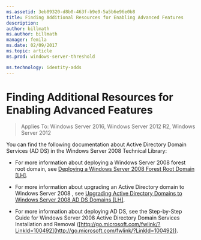 ```yaml
---
ms.assetid: 3eb89320-d8b0-463f-b9e9-5a5b6e96e0b8
title: Finding Additional Resources for Enabling Advanced Features
description:
author: billmath
ms.author: billmath
manager: femila
ms.date: 02/09/2017
ms.topic: article
ms.prod: windows-server-threshold

ms.technology: identity-adds
---
```


# Finding Additional Resources for Enabling Advanced Features

>Applies To: Windows Server 2016, Windows Server 2012 R2, Windows Server 2012

You can find the following documentation about Active Directory Domain Services (AD DS) in the  Windows Server 2008  Technical Library:  
  
-   For more information about deploying a  Windows Server 2008  forest root domain, see [Deploying a Windows Server 2008 Forest Root Domain \[LH\]](assetId:///92406e8d-dc1c-4740-a00a-2c4032896dd1).  
  
-   For more information about upgrading an Active Directory domain to  Windows Server 2008 , see [Upgrading Active Directory Domains to Windows Server 2008 AD DS Domains \[LH\]](assetId:///9c91be5f-df14-40b2-b176-2b1852a51e61).  
  
-   For more information about deploying AD DS, see the Step-by-Step Guide for  Windows Server 2008  Active Directory Domain Services Installation and Removal ([http://go.microsoft.com/fwlink/?LinkId=100492](http://go.microsoft.com/fwlink/?LinkId=100492)).  
  


